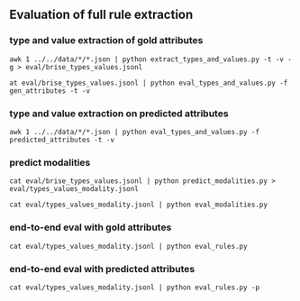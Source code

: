 ## Evaluation of full rule extraction

### type and value extraction of gold attributes

```
awk 1 ../../data/*/*.json | python extract_types_and_values.py -t -v -g > eval/brise_types_values.jsonl
```

```
at eval/brise_types_values.jsonl | python eval_types_and_values.py -f gen_attributes -t -v
```

### type and value extraction on predicted attributes

```
awk 1 ../../data/*/*.json | python eval_types_and_values.py -f predicted_attributes -t -v
```


### predict modalities

```
cat eval/brise_types_values.jsonl | python predict_modalities.py > eval/types_values_modality.jsonl
```

```
cat eval/types_values_modality.jsonl | python eval_modalities.py
```

### end-to-end eval with gold attributes

```
cat eval/types_values_modality.jsonl | python eval_rules.py
```

### end-to-end eval with predicted attributes

```
cat eval/types_values_modality.jsonl | python eval_rules.py -p
```
